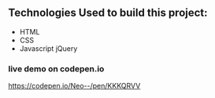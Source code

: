 
## Technologies Used to build this project:
* HTML
* CSS
* Javascript jQuery

### live demo on codepen.io
https://codepen.io/Neo--/pen/KKKQRVV
